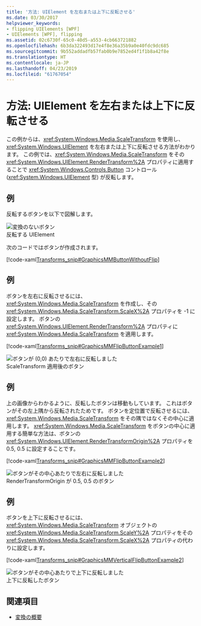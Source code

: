 ```yaml
---
title: '方法: UIElement を左右または上下に反転させる'
ms.date: 03/30/2017
helpviewer_keywords:
- flipping UIElements [WPF]
- UIElements [WPF], flipping
ms.assetid: 02c6730f-65c0-40d5-a553-4cb663721882
ms.openlocfilehash: 6b3da322493d17e4f8e36a35b9a0e40fdc9dc685
ms.sourcegitcommit: 9b552addadfb57fab0b9e7852ed4f1f1b8a42f8e
ms.translationtype: HT
ms.contentlocale: ja-JP
ms.lasthandoff: 04/23/2019
ms.locfileid: "61767054"
---
```

# <a name="how-to-flip-a-uielement-horizontally-or-vertically"></a>方法: UIElement を左右または上下に反転させる
この例からは、<xref:System.Windows.Media.ScaleTransform> を使用し、<xref:System.Windows.UIElement> を左右または上下に反転させる方法がわかります。 この例では、<xref:System.Windows.Media.ScaleTransform> をその <xref:System.Windows.UIElement.RenderTransform%2A> プロパティに適用することで <xref:System.Windows.Controls.Button> コントロール (<xref:System.Windows.UIElement> 型) が反転します。  
  
## <a name="example"></a>例  
 反転するボタンを以下で図解します。  
  
 ![変換のないボタン](./media/graphicsmm-buttonflipbeforeflip.gif "graphicsmm_buttonflipbeforeflip")  
反転する UIElement  
  
 次のコードではボタンが作成されます。  
  
 [!code-xaml[Transforms_snip#GraphicsMMButtonWithoutFlip](~/samples/snippets/csharp/VS_Snippets_Wpf/Transforms_snip/CS/FlipExample.xaml#graphicsmmbuttonwithoutflip)]  
  
## <a name="example"></a>例  
 ボタンを左右に反転させるには、<xref:System.Windows.Media.ScaleTransform> を作成し、その <xref:System.Windows.Media.ScaleTransform.ScaleX%2A> プロパティを -1 に設定します。 ボタンの <xref:System.Windows.UIElement.RenderTransform%2A> プロパティに <xref:System.Windows.Media.ScaleTransform> を適用します。  
  
 [!code-xaml[Transforms_snip#GraphicsMMFlipButtonExample1](~/samples/snippets/csharp/VS_Snippets_Wpf/Transforms_snip/CS/FlipExample.xaml#graphicsmmflipbuttonexample1)]  
  
 ![ボタンが &#40;0,0&#41; あたりで左右に反転しました](./media/graphicsmm-buttonfliphorizontalflip-displaced.gif "graphicsmm_buttonfliphorizontalflip_displaced")  
ScaleTransform 適用後のボタン  
  
## <a name="example"></a>例  
 上の画像からわかるように、反転したボタンは移動もしています。 これはボタンがその左上隅から反転されたためです。 ボタンを定位置で反転させるには、<xref:System.Windows.Media.ScaleTransform> をその隅ではなくその中心に適用します。 <xref:System.Windows.Media.ScaleTransform> をボタンの中心に適用する簡単な方法は、ボタンの <xref:System.Windows.UIElement.RenderTransformOrigin%2A> プロパティを 0.5, 0.5 に設定することです。  
  
 [!code-xaml[Transforms_snip#GraphicsMMFlipButtonExample2](~/samples/snippets/csharp/VS_Snippets_Wpf/Transforms_snip/CS/FlipExample.xaml#graphicsmmflipbuttonexample2)]  
  
 ![ボタンがその中心あたりで左右に反転しました](./media/graphicsmm-buttonfliphorizontalflip-inplace.gif "graphicsmm_buttonfliphorizontalflip_inplace")  
RenderTransformOrigin が 0.5, 0.5 のボタン  
  
## <a name="example"></a>例  
 ボタンを上下に反転させるには、<xref:System.Windows.Media.ScaleTransform> オブジェクトの <xref:System.Windows.Media.ScaleTransform.ScaleY%2A> プロパティをその <xref:System.Windows.Media.ScaleTransform.ScaleX%2A> プロパティの代わりに設定します。  
  
 [!code-xaml[Transforms_snip#GraphicsMMVerticalFlipButtonExample2](~/samples/snippets/csharp/VS_Snippets_Wpf/Transforms_snip/CS/FlipExample.xaml#graphicsmmverticalflipbuttonexample2)]  
  
 ![ボタンがその中心あたりで上下に反転しました](./media/graphicsmm-buttonflipverticalflip-inplace.gif "graphicsmm_buttonflipverticalflip_inplace")  
上下に反転したボタン  
  
## <a name="see-also"></a>関連項目

- [変換の概要](../graphics-multimedia/transforms-overview.md)
